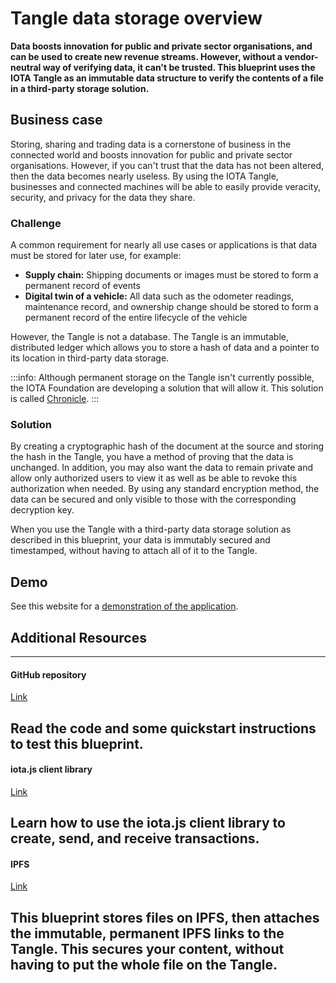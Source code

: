 # Tangle data storage overview

**Data boosts innovation for public and private sector organisations, and can be used to create new revenue streams. However, without a vendor-neutral way of verifying data, it can't be trusted. This blueprint uses the IOTA Tangle as an immutable data structure to verify the contents of a file in a third-party storage solution.**

## Business case

Storing, sharing and trading data is a cornerstone of business in the connected world and boosts innovation for public and private sector organisations. However, if you can't trust that the data has not been altered, then the data becomes nearly useless. By using the IOTA Tangle, businesses and connected machines will be able to easily provide veracity, security, and privacy for the data they share.

### Challenge

A common requirement for nearly all use cases or applications is that data must be stored for later use, for example:

- **Supply chain:** Shipping documents or images must be stored to form a permanent record of events
- **Digital twin of a vehicle:** All data such as the odometer readings, maintenance record, and ownership change should be stored to form a permanent record of the entire lifecycle of the vehicle

However, the Tangle is not a database. The Tangle is an immutable, distributed ledger which allows you to store a hash of data and a pointer to its location in third-party data storage.

:::info:
Although permanent storage on the Tangle isn't currently possible, the IOTA Foundation are developing a solution that will allow it. This solution is called [Chronicle](root://node-software/0.1/chronicle/introduction/overview.md).
:::

### Solution

By creating a cryptographic hash of the document at the source and storing the hash in the Tangle, you have a method of proving that the data is unchanged. In addition, you may also want the data to remain private and allow only authorized users to view it as well as be able to revoke this authorization when needed. By using any standard encryption method, the data can be secured and only visible to those with the corresponding decryption key.

When you use the Tangle with a third-party data storage solution as described in this blueprint, your data is immutably secured and timestamped, without having to attach all of it to the Tangle.

## Demo

See this website for a [demonstration of the application](https://ipfs.iota.org/).

## Additional Resources

---------------
#### GitHub repository ####
[Link](https://github.com/iotaledger/poc-ipfs)

Read the code and some quickstart instructions to test this blueprint.
---
#### iota.js client library ####
[Link](root://iota-js/0.1/introduction/overview.md)

Learn how to use the iota.js client library to create, send, and receive transactions.
---
#### IPFS ####
[Link](https://ipfs.io/)

This blueprint stores files on IPFS, then attaches the immutable, permanent IPFS links to the Tangle. This secures your content, without having to put the whole file on the Tangle.
---------------
